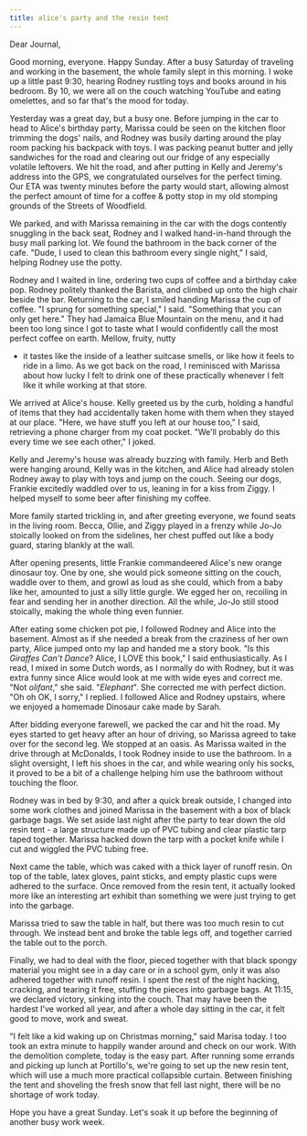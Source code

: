```yaml
---
title: alice's party and the resin tent
---
```


Dear Journal,

Good morning, everyone. Happy Sunday. After a busy Saturday of traveling
and working in the basement, the whole family slept in this morning. I
woke up a little past 9:30, hearing Rodney rustling toys and books
around in his bedroom. By 10, we were all on the couch watching YouTube
and eating omelettes, and so far that's the mood for today.

Yesterday was a great day, but a busy one. Before jumping in the car to
head to Alice's birthday party, Marissa could be seen on the kitchen
floor trimming the dogs' nails, and Rodney was busily darting around the
play room packing his backpack with toys. I was packing peanut butter
and jelly sandwiches for the road and clearing out our fridge of any
especially volatile leftovers. We hit the road, and after putting in
Kelly and Jeremy's address into the GPS, we congratulated ourselves for
the perfect timing. Our ETA was twenty minutes before the party would
start, allowing almost the perfect amount of time for a coffee & potty
stop in my old stomping grounds of the Streets of Woodfield.

We parked, and with Marissa remaining in the car with the dogs contently
snuggling in the back seat, Rodney and I walked hand-in-hand through the
busy mall parking lot. We found the bathroom in the back corner of the
cafe. "Dude, I used to clean this bathroom every single night," I said,
helping Rodney use the potty.

Rodney and I waited in line, ordering two cups of coffee and a birthday
cake pop. Rodney politely thanked the Barista, and climbed up onto the
high chair beside the bar. Returning to the car, I smiled handing
Marissa the cup of coffee. "I sprung for something special," I said.
"Something that you can only get here." They had Jamaica Blue Mountain
on the menu, and it had been too long since I got to taste what I would
confidently call the most perfect coffee on earth. Mellow, fruity, nutty
- it tastes like the inside of a leather suitcase smells, or like how it
feels to ride in a limo. As we got back on the road, I reminisced with
Marissa about how lucky I felt to drink one of these practically
whenever I felt like it while working at that store.

We arrived at Alice's house. Kelly greeted us by the curb, holding a
handful of items that they had accidentally taken home with them when
they stayed at our place. "Here, we have stuff you left at our house
too," I said, retrieving a phone charger from my coat pocket. "We'll
probably do this every time we see each other," I joked.

Kelly and Jeremy's house was already buzzing with family. Herb and Beth
were hanging around, Kelly was in the kitchen, and Alice had already
stolen Rodney away to play with toys and jump on the couch. Seeing our
dogs, Frankie excitedly waddled over to us, leaning in for a kiss from
Ziggy. I helped myself to some beer after finishing my coffee.

More family started trickling in, and after greeting everyone, we found
seats in the living room. Becca, Ollie, and Ziggy played in a frenzy
while Jo-Jo stoically looked on from the sidelines, her chest puffed out
like a body guard, staring blankly at the wall.

After opening presents, little Frankie commandeered Alice's new orange
dinosaur toy. One by one, she would pick someone sitting on the couch,
waddle over to them, and growl as loud as she could, which from a baby
like her, amounted to just a silly little gurgle. We egged her on,
recoiling in fear and sending her in another direction. All the while,
Jo-Jo still stood stoically, making the whole thing even funnier.

After eating some chicken pot pie, I followed Rodney and Alice into the
basement. Almost as if she needed a break from the craziness of her own
party, Alice jumped onto my lap and handed me a story book. "Is this
*Giraffes Can't Dance*? Alice, I LOVE this book," I said
enthusiastically. As I read, I mixed in some Dutch words, as I normally
do with Rodney, but it was extra funny since Alice would look at me with
wide eyes and correct me. "Not *olifant*," she said. "*Elephant*". She
corrected me with perfect diction. "Oh oh OK, I sorry," I replied. I
followed Alice and Rodney upstairs, where we enjoyed a homemade Dinosaur
cake made by Sarah.

After bidding everyone farewell, we packed the car and hit the road. My
eyes started to get heavy after an hour of driving, so Marissa agreed to
take over for the second leg. We stopped at an oasis. As Marissa waited
in the drive through at McDonalds, I took Rodney inside to use the
bathroom. In a slight oversight, I left his shoes in the car, and while
wearing only his socks, it proved to be a bit of a challenge helping him
use the bathroom without touching the floor.

Rodney was in bed by 9:30, and after a quick break outside, I changed
into some work clothes and joined Marissa in the basement with a box of
black garbage bags. We set aside last night after the party to tear down
the old resin tent - a large structure made up of PVC tubing and clear
plastic tarp taped together. Marissa hacked down the tarp with a pocket
knife while I cut and wiggled the PVC tubing free.

Next came the table, which was caked with a thick layer of runoff resin.
On top of the table, latex gloves, paint sticks, and empty plastic cups
were adhered to the surface. Once removed from the resin tent, it
actually looked more like an interesting art exhibit than something we
were just trying to get into the garbage.

Marissa tried to saw the table in half, but there was too much resin to
cut through. We instead bent and broke the table legs off, and together
carried the table out to the porch.

Finally, we had to deal with the floor, pieced together with that black
spongy material you might see in a day care or in a school gym, only it
was also adhered together with runoff resin. I spent the rest of the
night hacking, cracking, and tearing it free, stuffing the pieces into
garbage bags. At 11:15, we declared victory, sinking into the couch.
That may have been the hardest I've worked all year, and after a whole
day sitting in the car, it felt good to move, work and sweat.

"I felt like a kid waking up on Christmas morning," said Marisa today. I
too took an extra minute to happily wander around and check on our work.
With the demolition complete, today is the easy part. After running some
errands and picking up lunch at Portillo's, we're going to set up the
new resin tent, which will use a much more practical collapsible
curtain. Between finishing the tent and shoveling the fresh snow that
fell last night, there will be no shortage of work today.

Hope you have a great Sunday. Let's soak it up before the beginning of
another busy work week.

